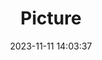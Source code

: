 ---
weight: 1
images:
- /images/edited/193.jpeg
title: Picture
date: 2023-11-11 14:03:37
tags:
- luminar
- work
---
